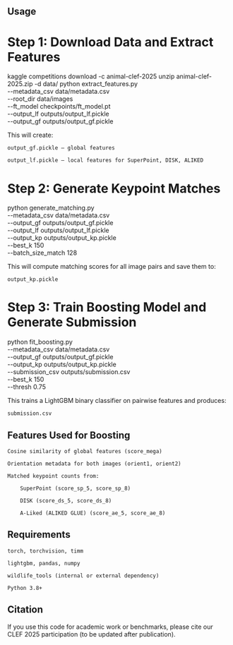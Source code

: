 ## Usage
# Step 1: Download Data and Extract Features

kaggle competitions download -c animal-clef-2025
unzip animal-clef-2025.zip -d data/
python extract_features.py \
  --metadata_csv data/metadata.csv \
  --root_dir data/images \
  --ft_model checkpoints/ft_model.pt \
  --output_lf outputs/output_lf.pickle \
  --output_gf outputs/output_gf.pickle

This will create:

    output_gf.pickle — global features

    output_lf.pickle — local features for SuperPoint, DISK, ALIKED

# Step 2: Generate Keypoint Matches

python generate_matching.py \
  --metadata_csv data/metadata.csv \
  --output_gf outputs/output_gf.pickle \
  --output_lf outputs/output_lf.pickle \
  --output_kp outputs/output_kp.pickle \
  --best_k 150 \
  --batch_size_match 128

This will compute matching scores for all image pairs and save them to:

    output_kp.pickle

# Step 3: Train Boosting Model and Generate Submission

python fit_boosting.py \
  --metadata_csv data/metadata.csv \
  --output_gf outputs/output_gf.pickle \
  --output_kp outputs/output_kp.pickle \
  --submission_csv outputs/submission.csv \
  --best_k 150 \
  --thresh 0.75

This trains a LightGBM binary classifier on pairwise features and produces:

    submission.csv

## Features Used for Boosting

    Cosine similarity of global features (score_mega)

    Orientation metadata for both images (orient1, orient2)

    Matched keypoint counts from:

        SuperPoint (score_sp_5, score_sp_8)

        DISK (score_ds_5, score_ds_8)

        A-Liked (ALIKED GLUE) (score_ae_5, score_ae_8)

## Requirements

    torch, torchvision, timm

    lightgbm, pandas, numpy

    wildlife_tools (internal or external dependency)

    Python 3.8+

## Citation

If you use this code for academic work or benchmarks, please cite our CLEF 2025 participation (to be updated after publication).

